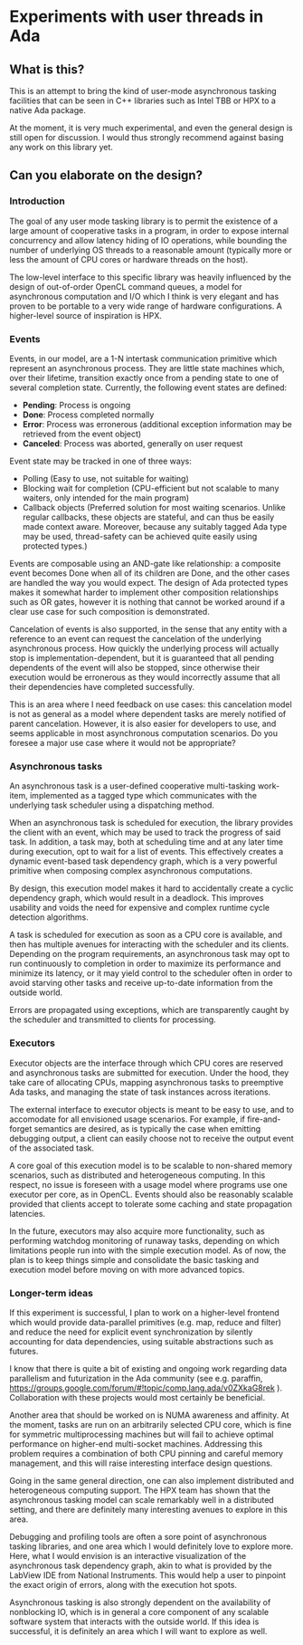 # Experiments with user threads in Ada

## What is this?

This is an attempt to bring the kind of user-mode asynchronous tasking facilities that can be seen in C++
libraries such as Intel TBB or HPX to a native Ada package.

At the moment, it is very much experimental, and even the general design is still open for discussion. I would
thus strongly recommend against basing any work on this library yet.


## Can you elaborate on the design?

### Introduction

The goal of any user mode tasking library is to permit the existence of a large amount of cooperative tasks in
a program, in order to expose internal concurrency and allow latency hiding of IO operations, while bounding
the number of underlying OS threads to a reasonable amount (typically more or less the amount of CPU cores or
hardware threads on the host).

The low-level interface to this specific library was heavily influenced by the design of out-of-order OpenCL
command queues, a model for asynchronous computation and I/O which I think is very elegant and has proven to
be portable to a very wide range of hardware configurations. A higher-level source of inspiration is HPX.

### Events

Events, in our model, are a 1-N intertask communication primitive which represent an asynchronous process.
They are little state machines which, over their lifetime, transition exactly once from a pending state to one
of several completion state. Currently, the following event states are defined:

- **Pending**: Process is ongoing
- **Done**: Process completed normally
- **Error**: Process was erronerous (additional exception information may be retrieved from the event object)
- **Canceled**: Process was aborted, generally on user request

Event state may be tracked in one of three ways:

- Polling (Easy to use, not suitable for waiting)
- Blocking wait for completion (CPU-efficient but not scalable to many waiters, only intended for the main
  program)
- Callback objects (Preferred solution for most waiting scenarios. Unlike regular callbacks, these objects are
  stateful, and can thus be easily made context aware. Moreover, because any suitably tagged Ada type may be
  used, thread-safety can be achieved quite easily using protected types.)

Events are composable using an AND-gate like relationship: a composite event becomes Done when all of its
children are Done, and the other cases are handled the way you would expect. The design of Ada protected types
makes it somewhat harder to implement other composition relationships such as OR gates, however it is nothing
that cannot be worked around if a clear use case for such composition is demonstrated.

Cancelation of events is also supported, in the sense that any entity with a reference to an event can request
the cancelation of the underlying asynchronous process. How quickly the underlying process will actually stop
is implementation-dependent, but it is guaranteed that all pending dependents of the event will also be
stopped, since otherwise their execution would be erronerous as they would incorrectly assume that all their
dependencies have completed successfully.

This is an area where I need feedback on use cases: this cancelation model is not as general as a model where
dependent tasks are merely notified of parent cancelation. However, it is also easier for developers to use,
and seems applicable in most asynchronous computation scenarios. Do you foresee a major use case where it
would not be appropriate?

### Asynchronous tasks

An asynchronous task is a user-defined cooperative multi-tasking work-item, implemented as a tagged type which
communicates with the underlying task scheduler using a dispatching method.

When an asynchronous task is scheduled for execution, the library provides the client with an event, which may
be used to track the progress of said task. In addition, a task may, both at scheduling time and at any later
time during execution, opt to wait for a list of events. This effectively creates a dynamic event-based task
dependency graph, which is a very powerful primitive when composing complex asynchronous computations.

By design, this execution model makes it hard to accidentally create a cyclic dependency graph, which would
result in a deadlock. This improves usability and voids the need for expensive and complex runtime cycle
detection algorithms.

A task is scheduled for execution as soon as a CPU core is available, and then has multiple avenues for
interacting with the scheduler and its clients. Depending on the program requirements, an asynchronous task
may opt to run continuously to completion in order to maximize its performance and minimize its latency, or it
may yield control to the scheduler often in order to avoid starving other tasks and receive up-to-date
information from the outside world.

Errors are propagated using exceptions, which are transparently caught by the scheduler and transmitted
to clients for processing.

### Executors

Executor objects are the interface through which CPU cores are reserved and asynchronous tasks are submitted
for execution. Under the hood, they take care of allocating CPUs, mapping asynchronous tasks to preemptive
Ada tasks, and managing the state of task instances across iterations.

The external interface to executor objects is meant to be easy to use, and to accomodate for all envisioned
usage scenarios. For example, if fire-and-forget semantics are desired, as is typically the case when emitting
debugging output, a client can easily choose not to receive the output event of the associated task.

A core goal of this execution model is to be scalable to non-shared memory scenarios, such as distributed
and heterogeneous computing. In this respect, no issue is foreseen with a usage model where programs use one
executor per core, as in OpenCL. Events should also be reasonably scalable provided that clients accept to
tolerate some caching and state propagation latencies.

In the future, executors may also acquire more functionality, such as performing watchdog monitoring of
runaway tasks, depending on which limitations people run into with the simple execution model. As of now, the
plan is to keep things simple and consolidate the basic tasking and execution model before moving on with more
advanced topics.

### Longer-term ideas

If this experiment is successful, I plan to work on a higher-level frontend which would provide data-parallel
primitives (e.g. map, reduce and filter) and reduce the need for explicit event synchronization by silently
accounting for data dependencies, using suitable abstractions such as futures.

I know that there is quite a bit of existing and ongoing work regarding data parallelism and futurization in
the Ada community (see e.g. paraffin, https://groups.google.com/forum/#!topic/comp.lang.ada/v0ZXkaG8rek ).
Collaboration with these projects would most certainly be beneficial.

Another area that should be worked on is NUMA awareness and affinity. At the moment, tasks are run on an
arbitrarily selected CPU core, which is fine for symmetric multiprocessing machines but will fail to achieve
optimal performance on higher-end multi-socket machines. Addressing this problem requires a combination of
both CPU pinning and careful memory management, and this will raise interesting interface design questions.

Going in the same general direction, one can also implement distributed and heterogeneous computing support.
The HPX team has shown that the asynchronous tasking model can scale remarkably well in a distributed setting,
and there are definitely many interesting avenues to explore in this area.

Debugging and profiling tools are often a sore point of asynchronous tasking libraries, and one area which I
would definitely love to explore more. Here, what I would envision is an interactive visualization of the
asynchronous task dependency graph, akin to what is provided by the LabView IDE from National Instruments.
This would help a user to pinpoint the exact origin of errors, along with the execution hot spots.

Asynchronous tasking is also strongly dependent on the availability of nonblocking IO, which is in general a
core component of any scalable software system that interacts with the outside world. If this idea is
successful, it is definitely an area which I will want to explore as well.
